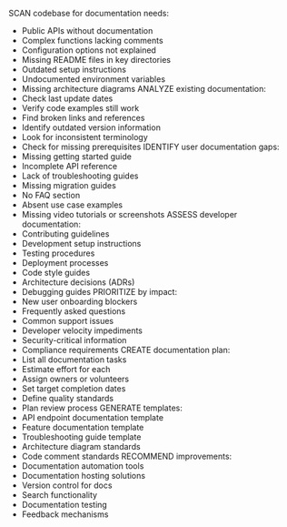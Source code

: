 SCAN codebase for documentation needs:
  - Public APIs without documentation
  - Complex functions lacking comments
  - Configuration options not explained
  - Missing README files in key directories
  - Outdated setup instructions
  - Undocumented environment variables
  - Missing architecture diagrams
ANALYZE existing documentation:
  - Check last update dates
  - Verify code examples still work
  - Find broken links and references
  - Identify outdated version information
  - Look for inconsistent terminology
  - Check for missing prerequisites
IDENTIFY user documentation gaps:
  - Missing getting started guide
  - Incomplete API reference
  - Lack of troubleshooting guides
  - Missing migration guides
  - No FAQ section
  - Absent use case examples
  - Missing video tutorials or screenshots
ASSESS developer documentation:
  - Contributing guidelines
  - Development setup instructions
  - Testing procedures
  - Deployment processes
  - Code style guides
  - Architecture decisions (ADRs)
  - Debugging guides
PRIORITIZE by impact:
  - New user onboarding blockers
  - Frequently asked questions
  - Common support issues
  - Developer velocity impediments
  - Security-critical information
  - Compliance requirements
CREATE documentation plan:
  - List all documentation tasks
  - Estimate effort for each
  - Assign owners or volunteers
  - Set target completion dates
  - Define quality standards
  - Plan review process
GENERATE templates:
  - API endpoint documentation template
  - Feature documentation template
  - Troubleshooting guide template
  - Architecture diagram standards
  - Code comment standards
RECOMMEND improvements:
  - Documentation automation tools
  - Documentation hosting solutions
  - Version control for docs
  - Search functionality
  - Documentation testing
  - Feedback mechanisms